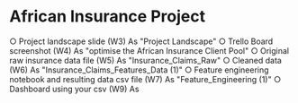 # African Insurance Project
○ Project landscape slide (W3) As "Project Landscape"
○ Trello Board screenshot (W4) As "optimise the African Insurance Client Pool"
○ Original raw insurance data file (W5) As "Insurance_Claims_Raw"
○ Cleaned data (W6) As "Insurance_Claims_Features_Data (1)"
○ Feature engineering notebook and resulting data csv file (W7) As "Feature_Engineering (1)"
○ Dashboard using your csv (W9) As

